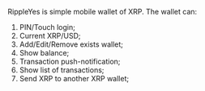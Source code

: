 RippleYes is simple mobile wallet of XRP.
The wallet can:
  1) PIN/Touch login;
  2) Current XRP/USD;
  3) Add/Edit/Remove exists wallet;
  4) Show balance;
  5) Transaction push-notification;
  6) Show list of transactions;
  7) Send XRP to another XRP wallet;
